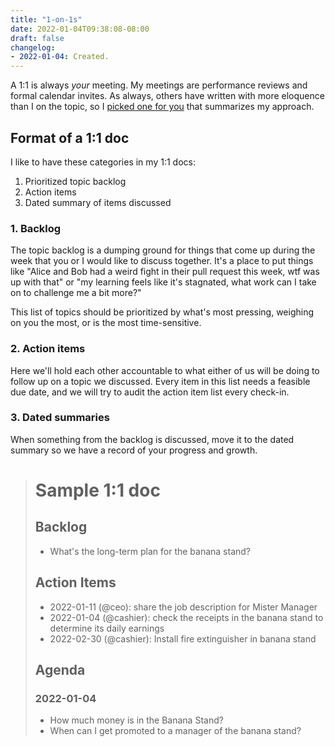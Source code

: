 ```yaml
---
title: "1-on-1s"
date: 2022-01-04T09:38:08-08:00
draft: false
changelog:
- 2022-01-04: Created.
---
```


A 1:1 is always *your* meeting. My meetings are performance reviews and formal calendar invites. As always, others have written with more eloquence than I on the topic, so I [picked one for you](https://lattice.com/library/the-ultimate-guide-to-one-on-ones) that summarizes my approach.

## Format of a 1:1 doc
I like to have these categories in my 1:1 docs:

1. Prioritized topic backlog
2. Action items
3. Dated summary of items discussed

### 1. Backlog
The topic backlog is a dumping ground for things that come up during the week that you or I would like to discuss together. It's a place to put things like "Alice and Bob had a weird fight in their pull request this week, wtf was up with that" or "my learning feels like it's stagnated, what work can I take on to challenge me a bit more?"

This list of topics should be prioritized by what's most pressing, weighing on you the most, or is the most time-sensitive.

### 2. Action items
Here we'll hold each other accountable to what either of us will be doing to follow up on a topic we discussed. Every item in this list needs a feasible due date, and we will try to audit the action item list every check-in.

### 3. Dated summaries
When something from the backlog is discussed, move it to the dated summary so we have a record of your progress and growth.

> # Sample 1:1 doc
> ## Backlog
> - What's the long-term plan for the banana stand?
>
> ## Action Items
> - 2022-01-11 (@ceo): share the job description for Mister Manager
> - 2022-01-04 (@cashier): check the receipts in the banana stand to determine its daily earnings
> - 2022-02-30 (@cashier): Install fire extinguisher in banana stand
>
> ## Agenda
> ### 2022-01-04
> - How much money is in the Banana Stand?
> - When can I get promoted to a manager of the banana stand?
